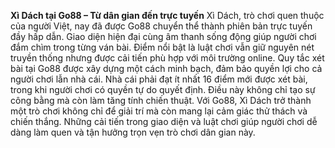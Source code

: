**Xì Dách tại Go88 – Từ dân gian đến trực tuyến**
Xì Dách, trò chơi quen thuộc của người Việt, nay đã được Go88 chuyển thể thành phiên bản trực tuyến đầy hấp dẫn. Giao diện hiện đại cùng âm thanh sống động giúp người chơi đắm chìm trong từng ván bài. Điểm nổi bật là luật chơi vẫn giữ nguyên nét truyền thống nhưng được cải tiến phù hợp với môi trường online.
Quy tắc xét bài tại Go88 được xây dựng một cách minh bạch, đảm bảo quyền lợi cho cả người chơi lẫn nhà cái. Nhà cái phải đạt ít nhất 16 điểm mới được xét bài, trong khi người chơi có quyền tự do quyết định. Điều này không chỉ tạo sự công bằng mà còn làm tăng tính chiến thuật.
Với Go88, Xì Dách trở thành một trò chơi không chỉ để giải trí mà còn mang lại cảm giác thử thách và chiến thắng. Những cải tiến trong giao diện và luật chơi giúp người chơi dễ dàng làm quen và tận hưởng trọn vẹn trò chơi dân gian này.
